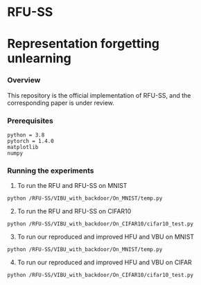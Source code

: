 # RFU-SS

# Representation forgetting unlearning

### Overview
This repository is the official implementation of RFU-SS, and the corresponding paper is under review.

### Prerequisites

```
python = 3.8
pytorch = 1.4.0
matplotlib
numpy
```

### Running the experiments

1. To run the RFU and RFU-SS on MNIST
```
python /RFU-SS/VIBU_with_backdoor/On_MNIST/temp.py
```

2. To run the RFU and RFU-SS on CIFAR10
```
python /RFU-SS/VIBU_with_backdoor/On_CIFAR10/cifar10_test.py
```

3. To run our reproduced and improved HFU and VBU on MNIST
```
python /RFU-SS/VIBU_with_backdoor/On_MNIST/temp.py
```

4. To run our reproduced and improved HFU and VBU on CIFAR
```
python /RFU-SS/VIBU_with_backdoor/On_CIFAR10/cifar10_test.py
```